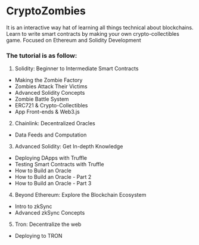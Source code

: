 <h1> CryptoZombies </h1>

<p>It is an interactive way hat of learning all things technical about blockchains. Learn to write smart contracts by making your own crypto-collectibles game. Focused on Ethereum and Solidity Development</p>

<h3>The tutorial is as follow: </h3>

1. Solidity: Beginner to Intermediate Smart Contracts

* Making the Zombie Factory
* Zombies Attack Their Victims
* Advanced Solidity Concepts
* Zombie Battle System
* ERC721 & Crypto-Collectibles
* App Front-ends & Web3.js

2. Chainlink: Decentralized Oracles

* Data Feeds and Computation

3. Advanced Solidity: Get In-depth Knowledge

* Deploying DApps with Truffle
* Testing Smart Contracts with Truffle
* How to Build an Oracle
* How to Build an Oracle - Part 2
* How to Build an Oracle - Part 3

4. Beyond Ethereum: Explore the Blockchain Ecosystem

* Intro to zkSync
* Advanced zkSync Concepts

5. Tron: Decentralize the web

* Deploying to TRON
